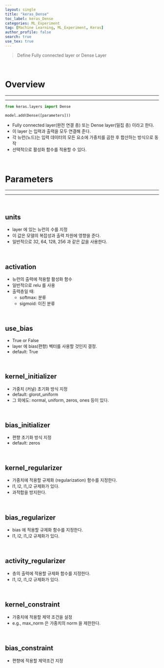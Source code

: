 ```yaml
---
layout: single
title: "keras_Dense"
toc_label: keras_Dense
categories: ML_Experiment
tag: [Machine Learning, ML_Experiment, Keras]
author_profile: false
search: true
use_tex: true
---
```


> Define Fully connected layer or Dense Layer

<br>

# Overview

---

---

```python
from keras.layers import Dense

model.add(Dense([parameters]))
```

- Fully connected layer(완전 연결 층) 또는 Dense layer(밀집 층) 이라고 한다.
- 이 layer 는 입력과 출력을 모두 연결해 준다.
- 각 뉴런(노드)는 입력 데이터의 모든 요소에 가중치를 곱한 후 합산하는 방식으로 동작
- 선택적으로 활성화 함수를 적용할 수 있다.

<br>

# Parameters

---

---

<br>

## units

- layer 에 있는 뉴런의 수를 지정
- 이 값은 모델의 복잡성과 출력 차원에 영향을 준다.
- 일반적으로 32, 64, 128, 256 과 같은 값을 사용한다.

<br>

## activation

- 뉴런의 출력에 적용할 활성화 함수
- 일반적으로 relu 를 사용
- 출력층일 때:
  - softmax: 분류
  - sigmoid: 이진 분류

<br>

## use_bias

- True or False
- layer 에 bias(편향) 벡터를 사용할 것인지 결정.
- default: True

<br>

## kernel_initializer

- 가중치 (커널) 초기화 방식 지정
- default: glorot_uniform
- 그 외에도: normal, uniform, zeros, ones 등이 있다.

<br>

## bias_initializer

- 편향 초기화 방식 지정
- default: zeros

<br>

## kernel_regularizer

- 가중치에 적용할 규제화 (regularization) 함수를 지정한다.
- l1, l2, l1_l2 규제화가 있다.
- 과적합을 방지한다.

<br>

## bias_regularizer

- bias 에 적용할 규제화 함수를 지정한다.
- l1, l2, l1_l2 규제화가 있다.

<br>

## activity_regularizer
- 층의 출력에 적용할 규제화 함수를 지정한다.
- l1, l2, l1_l2 규제화가 있다.

<br>

## kernel_constraint
- 가중치에 적용할 제약 조건을 설정
- e.g., max_norm 은 가중치의 norm 을 제한한다.

<br>

## bias_constraint
- 편향에 적용할 제약조건 지정